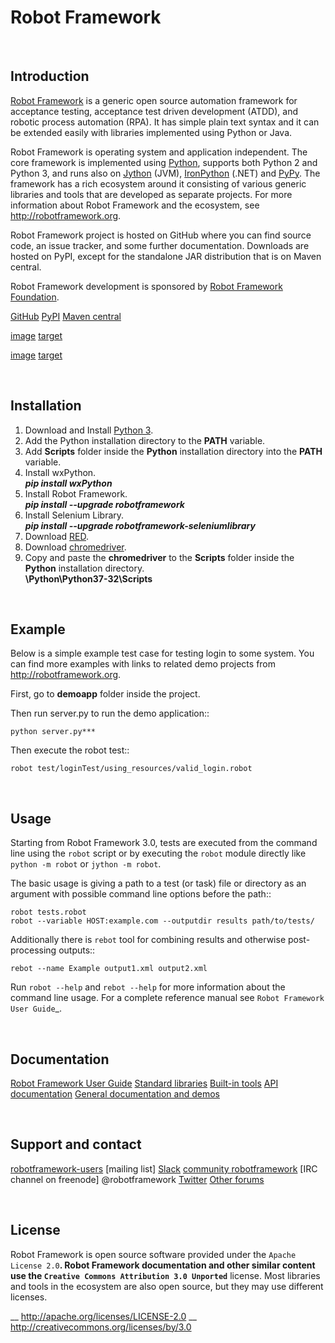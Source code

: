 # Robot Framework

<br>

## Introduction

[Robot Framework](http://robotframework.org) is a generic open source
automation framework for acceptance testing, acceptance test driven
development (ATDD), and robotic process automation (RPA). It has simple plain
text syntax and it can be extended easily with libraries implemented using
Python or Java.

Robot Framework is operating system and application independent. The core
framework is implemented using [Python](http://python.org), supports both
Python 2 and Python 3, and runs also on [Jython](http://jython.org) (JVM),
[IronPython](http://ironpython.net) (.NET) and [PyPy](http://pypy.org).
The framework has a rich ecosystem around it consisting of various generic
libraries and tools that are developed as separate projects. For more
information about Robot Framework and the ecosystem, see
http://robotframework.org.

Robot Framework project is hosted on GitHub where you can find source code,
an issue tracker, and some further documentation. Downloads are hosted on PyPI, except
for the standalone JAR distribution that is on Maven central.

Robot Framework development is sponsored by [Robot Framework Foundation](http://robotframework.org/foundation).

[GitHub](https://github.com/robotframework/robotframework)
[PyPI](https://pypi.python.org/pypi/robotframework)
[Maven central](http://search.maven.org/#search%7Cga%7C1%7Ca%3Arobotframework)

[image](https://img.shields.io/pypi/v/robotframework.svg?label=version)
[target](https://pypi.python.org/pypi/robotframework)

[image](https://img.shields.io/pypi/l/robotframework.svg)
[target](http://www.apache.org/licenses/LICENSE-2.0.html)

<br>

## Installation

1. Download and Install [Python 3](https://www.python.org/ftp/python/3.7.0/python-3.7.0.exe "Python 3").
2. Add the Python installation directory to the **PATH** variable.
3. Add **Scripts** folder inside the **Python** installation directory into the **PATH** variable.
4. Install wxPython.\
***pip install wxPython***
5. Install Robot Framework.\
***pip install --upgrade robotframework***
6. Install Selenium Library.\
***pip install --upgrade robotframework-seleniumlibrary***
7. Download [RED](https://github.com/nokia/RED/releases/download/0.8.7/RED_0.8.7.20180807062944-win32.win32.x86_64.zip "RED").
8. Download [chromedriver](https://sites.google.com/a/chromium.org/chromedriver/downloads "chromedriver").
9. Copy and paste the **chromedriver** to the **Scripts** folder inside the **Python** installation directory.\
**\Python\Python37-32\Scripts**

<br>

## Example

Below is a simple example test case for testing login to some system.
You can find more examples with links to related demo projects from
http://robotframework.org.

First, go to **demoapp** folder inside the project.

Then run server.py to run the demo application::

    python server.py***

Then execute the robot test::

    robot test/loginTest/using_resources/valid_login.robot

<br>

## Usage

Starting from Robot Framework 3.0, tests are executed from the command line
using the ``robot`` script or by executing the ``robot`` module directly
like ``python -m robot`` or ``jython -m robot``.

The basic usage is giving a path to a test (or task) file or directory as an
argument with possible command line options before the path::

    robot tests.robot
    robot --variable HOST:example.com --outputdir results path/to/tests/

Additionally there is ``rebot`` tool for combining results and otherwise
post-processing outputs::

    rebot --name Example output1.xml output2.xml

Run ``robot --help`` and ``rebot --help`` for more information about the command
line usage. For a complete reference manual see `Robot Framework User Guide`_.

<br>

## Documentation

[Robot Framework User Guide](http://robotframework.org/robotframework/#user-guide)
[Standard libraries](http://robotframework.org/robotframework/#standard-libraries)
[Built-in tools](http://robotframework.org/robotframework/#built-in-tools)
[API documentation](http://robot-framework.readthedocs.org)
[General documentation and demos](http://robotframework.org/#documentation)

<br>

## Support and contact

[robotframework-users](https://groups.google.com/group/robotframework-users/)
[mailing list] [Slack](https://robotframework-slack-invite.herokuapp.com) 
[community robotframework](http://webchat.freenode.net/?channels=robotframework&prompt=1)
[IRC channel on freenode] @robotframework
[Twitter](https://twitter.com/robotframework)
[Other forums](http://robotframework.org/#support)

<br>

## License

Robot Framework is open source software provided under the `Apache License
2.0`__. Robot Framework documentation and other similar content use the
`Creative Commons Attribution 3.0 Unported`__ license. Most libraries and tools
in the ecosystem are also open source, but they may use different licenses.

__ http://apache.org/licenses/LICENSE-2.0
__ http://creativecommons.org/licenses/by/3.0
